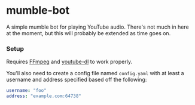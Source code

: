 # mumble-bot

A simple mumble bot for playing YouTube audio. There's not much in here at the moment, but this will probably be extended as time goes on.

### Setup

Requires [FFmpeg](https://www.ffmpeg.org/) and [youtube-dl](https://rg3.github.io/youtube-dl/) to work properly.

You'll also need to create a config file named `config.yaml` with at least a username and address specified based off the following:

```yaml
username: "foo"
address: "example.com:64738"
```